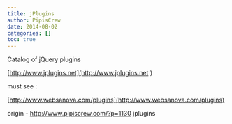 ```yaml
---
title: jPlugins
author: PipisCrew
date: 2014-08-02
categories: []
toc: true
---
```


Catalog of jQuery plugins

[http://www.jplugins.net](http://www.jplugins.net )

must see :

[http://www.websanova.com/plugins](http://www.websanova.com/plugins)

origin - http://www.pipiscrew.com/?p=1130 jplugins